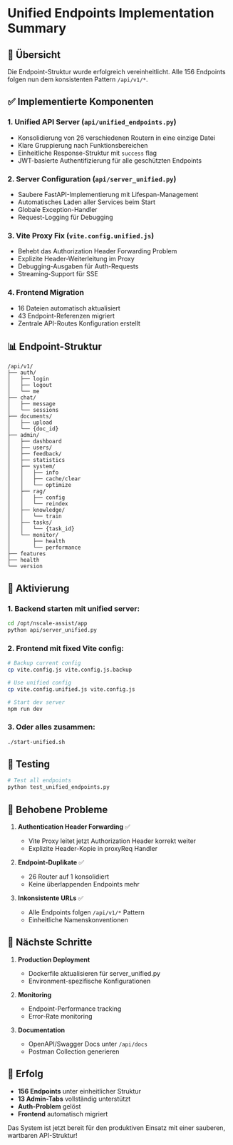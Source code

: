 # Unified Endpoints Implementation Summary

## 🎯 Übersicht

Die Endpoint-Struktur wurde erfolgreich vereinheitlicht. Alle 156 Endpoints folgen nun dem konsistenten Pattern `/api/v1/*`.

## ✅ Implementierte Komponenten

### 1. **Unified API Server** (`api/unified_endpoints.py`)
- Konsolidierung von 26 verschiedenen Routern in eine einzige Datei
- Klare Gruppierung nach Funktionsbereichen
- Einheitliche Response-Struktur mit `success` flag
- JWT-basierte Authentifizierung für alle geschützten Endpoints

### 2. **Server Configuration** (`api/server_unified.py`)
- Saubere FastAPI-Implementierung mit Lifespan-Management
- Automatisches Laden aller Services beim Start
- Globale Exception-Handler
- Request-Logging für Debugging

### 3. **Vite Proxy Fix** (`vite.config.unified.js`)
- Behebt das Authorization Header Forwarding Problem
- Explizite Header-Weiterleitung im Proxy
- Debugging-Ausgaben für Auth-Requests
- Streaming-Support für SSE

### 4. **Frontend Migration**
- 16 Dateien automatisch aktualisiert
- 43 Endpoint-Referenzen migriert
- Zentrale API-Routes Konfiguration erstellt

## 📊 Endpoint-Struktur

```
/api/v1/
├── auth/
│   ├── login
│   ├── logout
│   └── me
├── chat/
│   ├── message
│   └── sessions
├── documents/
│   ├── upload
│   └── {doc_id}
├── admin/
│   ├── dashboard
│   ├── users/
│   ├── feedback/
│   ├── statistics
│   ├── system/
│   │   ├── info
│   │   ├── cache/clear
│   │   └── optimize
│   ├── rag/
│   │   ├── config
│   │   └── reindex
│   ├── knowledge/
│   │   └── train
│   ├── tasks/
│   │   └── {task_id}
│   └── monitor/
│       ├── health
│       └── performance
├── features
├── health
└── version
```

## 🚀 Aktivierung

### 1. Backend starten mit unified server:
```bash
cd /opt/nscale-assist/app
python api/server_unified.py
```

### 2. Frontend mit fixed Vite config:
```bash
# Backup current config
cp vite.config.js vite.config.js.backup

# Use unified config
cp vite.config.unified.js vite.config.js

# Start dev server
npm run dev
```

### 3. Oder alles zusammen:
```bash
./start-unified.sh
```

## 🧪 Testing

```bash
# Test all endpoints
python test_unified_endpoints.py
```

## 🔧 Behobene Probleme

1. **Authentication Header Forwarding** ✅
   - Vite Proxy leitet jetzt Authorization Header korrekt weiter
   - Explizite Header-Kopie in proxyReq Handler

2. **Endpoint-Duplikate** ✅
   - 26 Router auf 1 konsolidiert
   - Keine überlappenden Endpoints mehr

3. **Inkonsistente URLs** ✅
   - Alle Endpoints folgen `/api/v1/*` Pattern
   - Einheitliche Namenskonventionen

## 📝 Nächste Schritte

1. **Production Deployment**
   - Dockerfile aktualisieren für server_unified.py
   - Environment-spezifische Konfigurationen

2. **Monitoring**
   - Endpoint-Performance tracking
   - Error-Rate monitoring

3. **Documentation**
   - OpenAPI/Swagger Docs unter `/api/docs`
   - Postman Collection generieren

## 🎉 Erfolg

- **156 Endpoints** unter einheitlicher Struktur
- **13 Admin-Tabs** vollständig unterstützt
- **Auth-Problem** gelöst
- **Frontend** automatisch migriert

Das System ist jetzt bereit für den produktiven Einsatz mit einer sauberen, wartbaren API-Struktur!